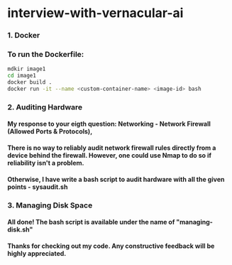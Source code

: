 # interview-with-vernacular-ai

### 1. Docker 

### To run the Dockerfile:
```bash
mdkir image1
cd image1
docker build .
docker run -it --name <custom-container-name> <image-id> bash
```


### 2. Auditing Hardware
#### My response to your eigth question: Networking - Network Firewall (Allowed Ports & Protocols), 
#### There is no way to reliably audit network firewall rules directly from a device behind the firewall. However, one could use Nmap to do so if reliability isn't a problem.
#### Otherwise, I have write a bash script to audit hardware with all the given points - sysaudit.sh


### 3. Managing Disk Space
#### All done! The bash script is available under the name of "managing-disk.sh"

#### Thanks for checking out my code. Any constructive feedback will be highly appreciated.
